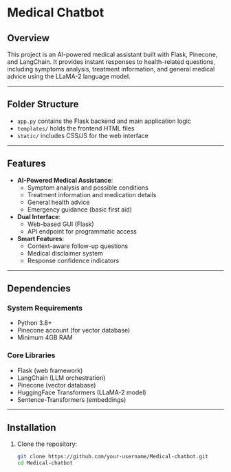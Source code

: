 # **Medical Chatbot**

## **Overview**
This project is an AI-powered medical assistant built with Flask, Pinecone, and LangChain. It provides instant responses to health-related questions, including symptoms analysis, treatment information, and general medical advice using the LLaMA-2 language model.


---

## **Folder Structure**
- `app.py` contains the Flask backend and main application logic
- `templates/` holds the frontend HTML files
- `static/` includes CSS/JS for the web interface

---

## **Features**
- **AI-Powered Medical Assistance**:
  - Symptom analysis and possible conditions
  - Treatment information and medication details
  - General health advice
  - Emergency guidance (basic first aid)
- **Dual Interface**:
  - Web-based GUI (Flask)
  - API endpoint for programmatic access
- **Smart Features**:
  - Context-aware follow-up questions
  - Medical disclaimer system
  - Response confidence indicators

---

## **Dependencies**
### **System Requirements**
- Python 3.8+
- Pinecone account (for vector database)
- Minimum 4GB RAM

### **Core Libraries**
- Flask (web framework)
- LangChain (LLM orchestration)
- Pinecone (vector database)
- HuggingFace Transformers (LLaMA-2 model)
- Sentence-Transformers (embeddings)

---

## **Installation**
1. Clone the repository:
   ```bash
   git clone https://github.com/your-username/Medical-chatbot.git
   cd Medical-chatbot
